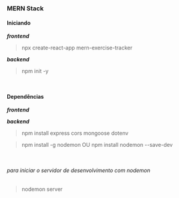 ### **MERN Stack**

#### Iniciando
***frontend***
> npx create-react-app mern-exercise-tracker

***backend***
> npm init -y 

<br>

#### Dependências

***frontend***

***backend***
> npm install express cors mongoose dotenv

> npm install -g nodemon OU npm install nodemon --save-dev

<br>

###### para iniciar o servidor de desenvolvimento com nodemon
> nodemon server